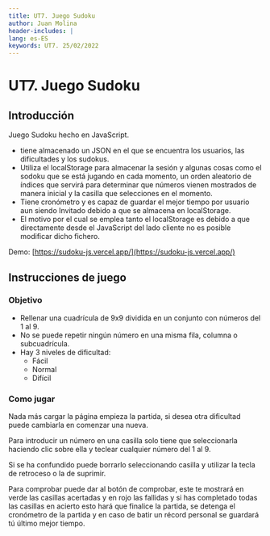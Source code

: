 ```yaml
---
title: UT7. Juego Sudoku
author: Juan Molina
header-includes: |
lang: es-ES
keywords: UT7. 25/02/2022
---
```


# UT7. Juego Sudoku


## Introducción
Juego Sudoku hecho en JavaScript.
- tiene almacenado un JSON en el que se encuentra los usuarios, las dificultades y los sudokus.
- Utiliza el localStorage para almacenar la sesión y algunas cosas como el sodoku que se está jugando en cada momento, un orden aleatorio de índices que servirá para determinar que números vienen mostrados de manera inicial y la casilla que selecciones en el momento.
- Tiene cronómetro y es capaz de guardar el mejor tiempo por usuario aun siendo Invitado debido a que se almacena en localStorage.
- El motivo por el cual se emplea tanto el localStorage es debido a que directamente desde el JavaScript del lado cliente no es posible modificar dicho fichero.

Demo: [https://sudoku-js.vercel.app/](https://sudoku-js.vercel.app/)

## Instrucciones de juego

### Objetivo
- Rellenar una cuadrícula de 9x9 dividida en un conjunto con números del 1 al 9.
- No se puede repetir ningún número en una misma fila, columna o subcuadrícula.
- Hay 3 niveles de dificultad:
  - Fácil
  - Normal
  - Difícil

### Como jugar
Nada más cargar la página empieza la partida, si desea otra dificultad puede cambiarla en comenzar una nueva.

Para introducir un número en una casilla solo tiene que seleccionarla haciendo clic sobre ella y teclear cualquier número del 1 al 9.

Si se ha confundido puede borrarlo seleccionando casilla y utilizar la tecla de retroceso o la de suprimir.

Para comprobar puede dar al botón de comprobar, este te mostrará en verde las casillas acertadas y en rojo las fallidas y si has completado todas las casillas en acierto esto hará que finalice la partida, se detenga el cronómetro de la partida y en caso de batir un récord personal se guardará tú último mejor tiempo.
